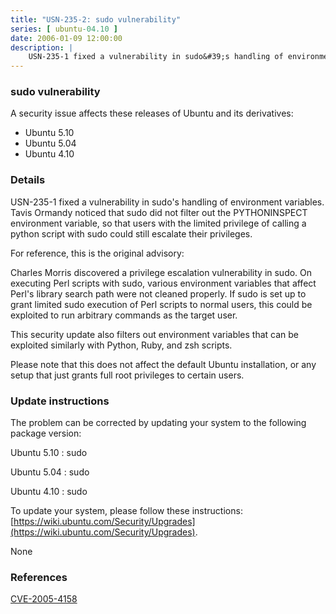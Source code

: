 ```yaml
---
title: "USN-235-2: sudo vulnerability"
series: [ ubuntu-04.10 ]
date: 2006-01-09 12:00:00
description: |
    USN-235-1 fixed a vulnerability in sudo&#39;s handling of environment variables. Tavis Ormandy noticed that sudo did not filter out the PYTHONINSPECT environment variable, so that users with the limited privilege of calling a python script with sudo could still escalate their privileges.
--- 
```

 
### sudo vulnerability

A security issue affects these releases of Ubuntu and its derivatives:

* Ubuntu 5.10
* Ubuntu 5.04
* Ubuntu 4.10

### Details

USN-235-1 fixed a vulnerability in sudo&#39;s handling of environment variables. Tavis Ormandy noticed that sudo did not filter out the PYTHONINSPECT environment variable, so that users with the limited privilege of calling a python script with sudo could still escalate their privileges.

For reference, this is the original advisory:

 Charles Morris discovered a privilege escalation vulnerability in sudo. On executing Perl scripts with sudo, various environment variables that affect Perl&#39;s library search path were not cleaned properly. If sudo is set up to grant limited sudo execution of Perl scripts to normal users, this could be exploited to run arbitrary commands as the target user.

 This security update also filters out environment variables that can be exploited similarly with Python, Ruby, and zsh scripts.

 Please note that this does not affect the default Ubuntu installation, or any setup that just grants full root privileges to certain users.

### Update instructions

The problem can be corrected by updating your system to the following package version:

Ubuntu 5.10
 : sudo 

Ubuntu 5.04
 : sudo 

Ubuntu 4.10
 : sudo 

To update your system, please follow these instructions: [https://wiki.ubuntu.com/Security/Upgrades](https://wiki.ubuntu.com/Security/Upgrades).

None

### References

 [CVE-2005-4158](http://people.ubuntu.com/~ubuntu-security/cve/CVE-2005-4158)
 
